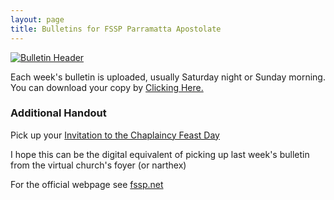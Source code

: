 ```yaml
---
layout: page
title: Bulletins for FSSP Parramatta Apostolate
---
```


[![Bulletin Header](https://repleatur.net/bulletins/parrafssp.gif)](https://repleatur.net/bulletins/parrafssp.pdf)

Each week's bulletin is uploaded, usually Saturday night or Sunday morning.
You can download your copy by [Clicking Here.](https://repleatur.net/bulletins/parrafssp.pdf)

### Additional Handout

Pick up your [Invitation to the Chaplaincy Feast Day](https://repleatur.net/bulletins/ChaplaincyFeastDay-Invite.pdf)

I hope this can be the digital equivalent of picking up last week's bulletin from the virtual church's foyer (or narthex)

For the official webpage see [fssp.net](http://fssp.net)

